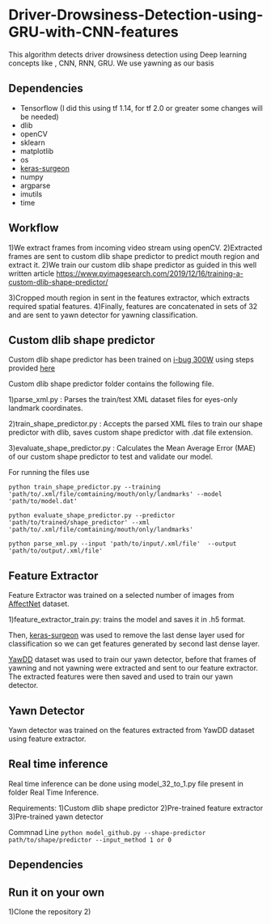 # Driver-Drowsiness-Detection-using-GRU-with-CNN-features

This algorithm detects driver drowsiness detection using Deep learning concepts like , CNN, RNN, GRU.
We use yawning as our basis

## Dependencies
* Tensorflow (I did this using tf 1.14, for tf 2.0 or greater some changes will be needed)
* dlib
* openCV
* sklearn
* matplotlib
* os
* [keras-surgeon](https://github.com/BenWhetton/keras-surgeon)
* numpy
* argparse
* imutils
* time

## Workflow

1)We extract frames from incoming video stream using openCV.
2)Extracted frames are sent to custom dlib shape predictor to predict mouth region and extract it.
2)We train our custom dlib shape predictor as guided in this well written article https://www.pyimagesearch.com/2019/12/16/training-a-custom-dlib-shape-predictor/

3)Cropped mouth region in sent in the features extractor, which extracts required spatial features.
4)Finally, features are concatenated in sets of 32 and are sent to yawn detector for yawning classification.

## Custom dlib shape predictor 
Custom dlib shape predictor has been trained on [i-bug 300W](https://ibug.doc.ic.ac.uk/resources/300-W/) using steps provided [here](https://www.pyimagesearch.com/2019/12/16/training-a-custom-dlib-shape-predictor/)

Custom dlib shape predictor folder contains the following file.

1)parse_xml.py : Parses the train/test XML dataset files for eyes-only landmark coordinates.

2)train_shape_predictor.py : Accepts the parsed XML files to train our shape predictor with dlib, saves custom shape predictor with .dat file extension.

3)evaluate_shape_predictor.py : Calculates the Mean Average Error (MAE) of our custom shape predictor to test and validate our model.

For running the files use

`python train_shape_predictor.py --training 'path/to/.xml/file/comtaining/mouth/only/landmarks' --model 'path/to/model.dat'`

`python evaluate_shape_predictor.py --predictor 'path/to/trained/shape_predictor' --xml 'path/to/.xml/file/comtaining/mouth/only/landmarks'`

`python parse_xml.py --input 'path/to/input/.xml/file'  --output 'path/to/output/.xml/file'`

## Feature Extractor

Feature Extractor was trained on a selected number of images from [AffectNet](http://mohammadmahoor.com/affectnet/) dataset.

1)feature_extractor_train.py: trains the model and saves it in .h5 format.

Then, [keras-surgeon](https://github.com/BenWhetton/keras-surgeon) was used to remove the last dense layer used for classification so we can get features generated by second last dense layer.

[YawDD](https://www.researchgate.net/publication/262255270_YawDD_A_yawning_detection_dataset) dataset was used to train our yawn detector, before that frames of yawning and not yawning were extracted and sent to our feature extractor. The extracted features were then saved and used to train our yawn detector.

## Yawn Detector

Yawn detector was trained on the features extracted from YawDD dataset using feature extractor.


## Real time inference
Real time inference can be done using model_32_to_1.py file present in folder Real Time Inference.

Requirements:
1)Custom dlib shape predictor
2)Pre-trained feature extractor
3)Pre-trained yawn detector

Commnad Line `python model_github.py --shape-predictor path/to/shape/predictor --input_method 1 or 0`

## Dependencies


## Run it on your own 
1)Clone the repository
2)
